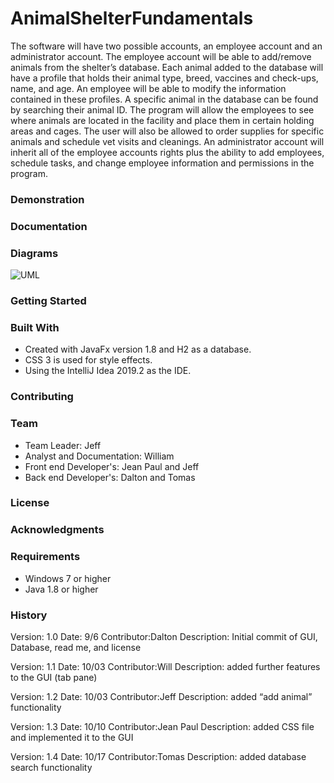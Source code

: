# AnimalShelterFundamentals

 The  software will have two possible accounts, an employee account and an administrator account. The employee account will be able to add/remove animals from the shelter’s database. Each animal added to the database will have a profile that holds their animal type, breed, vaccines and check-ups, name, and age. An employee will be able to modify the information contained in these profiles. A specific animal in the database can be found by searching their animal ID. The program will allow the employees to see where animals are located in the facility and place them in certain holding areas and cages. The user will also be allowed to order supplies for specific animals and schedule vet visits and cleanings. An administrator account will inherit all of the employee accounts rights plus the ability to add employees, schedule tasks, and change employee information and permissions in the program. 

### Demonstration

### Documentation

### Diagrams

![UML](https://user-images.githubusercontent.com/43663619/67156074-14fd7480-f2e8-11e9-913a-39d9984ad443.PNG)

### Getting Started

### Built With
- Created with JavaFx version 1.8 and H2 as a database.
- CSS 3 is used for style effects.
- Using the IntelliJ Idea 2019.2 as the IDE.

### Contributing

### Team
- Team Leader: Jeff
- Analyst and Documentation: William 
- Front end Developer's: Jean Paul and Jeff
- Back end Developer's: Dalton and Tomas

### License

### Acknowledgments

### Requirements
- Windows 7 or higher
- Java 1.8 or higher

### History
Version: 1.0 
Date: 9/6 
Contributor:Dalton 
Description: Initial commit of GUI, Database, read me, and license

Version: 1.1 
Date: 10/03 
Contributor:Will 
Description: added further features to the GUI (tab pane)

Version: 1.2 
Date: 10/03 
Contributor:Jeff 
Description: added “add animal” functionality

Version: 1.3 
Date: 10/10 
Contributor:Jean Paul 
Description: added CSS file and implemented it to the GUI

Version: 1.4 
Date: 10/17 
Contributor:Tomas 
Description: added database search functionality






